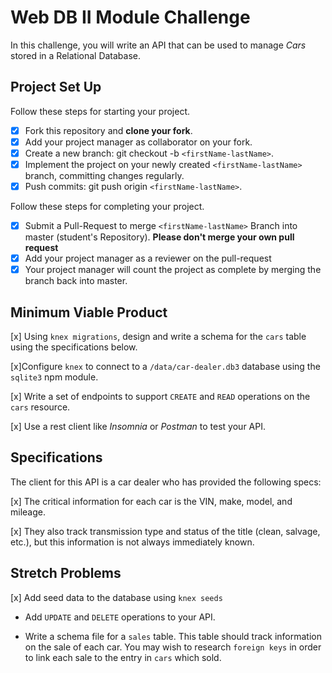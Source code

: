 # Web DB II Module Challenge

In this challenge, you will write an API that can be used to manage _Cars_ stored in a Relational Database.

## Project Set Up

Follow these steps for starting your project.

- [x] Fork this repository and **clone your fork**.
- [x] Add your project manager as collaborator on your fork.
- [x] Create a new branch: git checkout -b `<firstName-lastName>`.
- [x] Implement the project on your newly created `<firstName-lastName>` branch, committing changes regularly.
- [x] Push commits: git push origin `<firstName-lastName>`.

Follow these steps for completing your project.

- [x] Submit a Pull-Request to merge `<firstName-lastName>` Branch into master (student's Repository). **Please don't merge your own pull request**
- [x] Add your project manager as a reviewer on the pull-request
- [x] Your project manager will count the project as complete by merging the branch back into master.

## Minimum Viable Product

[x] Using `knex migrations`, design and write a schema for the `cars` table using the specifications below.

[x]Configure `knex` to connect to a `/data/car-dealer.db3` database using the `sqlite3` npm module.

[x] Write a set of endpoints to support `CREATE` and `READ` operations on the `cars` resource.

[x] Use a rest client like _Insomnia_ or _Postman_ to test your API.

## Specifications

The client for this API is a car dealer who has provided the following specs:

[x] The critical information for each car is the VIN, make, model, and mileage.

[x] They also track transmission type and status of the title (clean, salvage, etc.), but this information is not always immediately known.

## Stretch Problems

[x] Add seed data to the database using `knex seeds`

- Add `UPDATE` and `DELETE` operations to your API.

- Write a schema file for a `sales` table. This table should track information on the sale of each car. You may wish to research `foreign keys` in order to link each sale to the entry in `cars` which sold.
